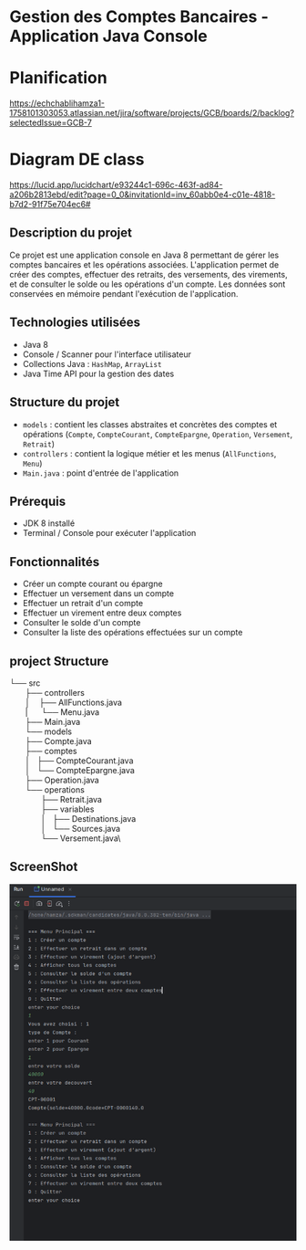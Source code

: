 # Gestion des Comptes Bancaires - Application Java Console

# Planification 
  https://echchablihamza1-1758101303053.atlassian.net/jira/software/projects/GCB/boards/2/backlog?selectedIssue=GCB-7
  
# Diagram DE class
  https://lucid.app/lucidchart/e93244c1-696c-463f-ad84-a206b2813ebd/edit?page=0_0&invitationId=inv_60abb0e4-c01e-4818-b7d2-91f75e704ec6#

## Description du projet
Ce projet est une application console en Java 8 permettant de gérer les comptes bancaires et les opérations associées. L'application permet de créer des comptes, effectuer des retraits, des versements, des virements, et de consulter le solde ou les opérations d'un compte. Les données sont conservées en mémoire pendant l'exécution de l'application.

## Technologies utilisées
- Java 8
- Console / Scanner pour l'interface utilisateur
- Collections Java : `HashMap`, `ArrayList`
- Java Time API pour la gestion des dates

## Structure du projet
- `models` : contient les classes abstraites et concrètes des comptes et opérations (`Compte`, `CompteCourant`, `CompteEpargne`, `Operation`, `Versement`, `Retrait`)
- `controllers` : contient la logique métier et les menus (`AllFunctions`, `Menu`)
- `Main.java` : point d'entrée de l'application

## Prérequis
- JDK 8 installé
- Terminal / Console pour exécuter l'application

## Fonctionnalités
- Créer un compte courant ou épargne
- Effectuer un versement dans un compte
- Effectuer un retrait d'un compte
- Effectuer un virement entre deux comptes
- Consulter le solde d'un compte
- Consulter la liste des opérations effectuées sur un compte

## project Structure
└── src \
          ├── controllers \
           │    ├── AllFunctions.java\
           |       └── Menu.java\
           ├── Main.java\
           └── models\
               ├── Compte.java\
               ├── comptes\
               │   ├── CompteCourant.java\
               │   └── CompteEpargne.java\
               ├── Operation.java\
               └── operations\
                          ├── Retrait.java\
                          ├── variables\
                          │   ├── Destinations.java\
                          │   └── Sources.java\
                          └── Versement.java\


## ScreenShot

   ![](iamges/1.png)
